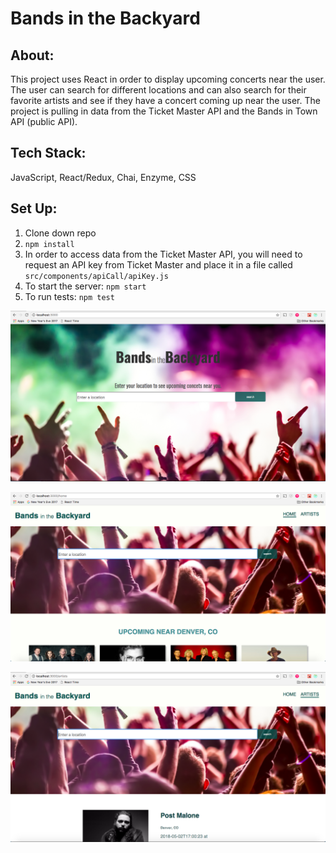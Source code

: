 # Bands in the Backyard 

## About:

This project uses React in order to display upcoming concerts near the user. The user can search for different locations and can also search for their favorite artists and see if they have a concert coming up near the user. The project is pulling in data from the Ticket Master API and the Bands in Town API (public API). 

## Tech Stack:

  JavaScript, React/Redux, Chai, Enzyme, CSS
  
  
## Set Up:

1. Clone down repo
2. `npm install`
3. In order to access data from the Ticket Master API, you will need to request an API key from Ticket Master and place it in    a file called `src/components/apiCall/apiKey.js`
4. To start the server: `npm start`
5. To run tests: `npm test`





![alt text](./landing.png)


![alt text](./img1.png)


![alt text](./img2.png)

